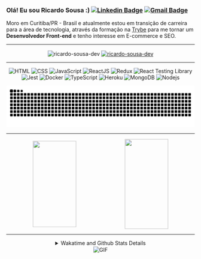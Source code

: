 ### Olá! Eu sou Ricardo Sousa :) [![Linkedin Badge](https://img.shields.io/badge/-LinkedIn-0077B5?style=flat-square&logo=Linkedin&logoColor=white&link=https://www.linkedin.com/in/rwmsousa/)](https://www.linkedin.com/in/rwmsousa/) [![Gmail Badge](https://img.shields.io/badge/-Gmail-D14836?style=flat-square&logo=Gmail&logoColor=white&link=mailto:rwmsousa@gmail.com)](mailto:rwmsousa@gmail.com) &nbsp;

Moro em Curitiba/PR - Brasil e atualmente estou em transição de carreira para a área de tecnologia, através da formação na [Trybe](https://www.betrybe.com/) para me tornar um **Desenvolvedor Front-end** e tenho interesse em E-commerce e SEO.


* * *


<div align="center" margin-bottom="40px" width="100%>
  <a href="https://github.com/ricardo-sousa-dev">
  <img align="center" height="160em" width="48%" margin="3px" src="https://github-readme-stats.vercel.app/api?username=ricardo-sousa-dev&show_icons=tru&theme=dracula&include_all_commits=true&count_private=true" alt="ricardo-sousa-dev" />
</a>
<a href="https://github.com/ricardo-sousa-dev">
  <img align="center" height="160em" width="48%" margin="3px" src="https://github-readme-stats.vercel.app/api/top-langs/?username=ricardo-sousa-dev&layout=compact&langs_count=20&theme=dracula" alt="ricardo-sousa-dev" />
</a>


* * *

 <div align="center" margin-bottom="40px" width="100%>                                                                                       
<img alt="Git" src="https://img.shields.io/badge/-Git-F05032?style=flat-square&logo=git&logoColor=white" />
<img alt="HTML" src="https://img.shields.io/badge/-HTML-E34F26?style=flat-square&logo=html5&logoColor=white" />
<img alt="CSS" src="https://img.shields.io/badge/-CSS-1572B6?style=flat-square&logo=css3&logoColor=white" />
<img alt="JavaScript" src="https://img.shields.io/badge/-JavaScript-yellow?style=flat-square&logo=JavaScript&logoColor=white" />
<img alt="ReactJS" src="https://img.shields.io/badge/-React-61DAFB?style=flat-square&logo=React&logoColor=black" />
<img alt="Redux" src="https://img.shields.io/badge/-Redux-764ABC?style=flat-square&logo=Redux&logoColor=white" />
<img alt="React Testing Library" src="https://img.shields.io/badge/-RTL-61DAFB?style=flat-square&logo=react&logoColor=black" />
  <img alt="Jest" src="https://img.shields.io/badge/-Jest-C21325?style=flat-square&logo=jest&logoColor=white" />
<img alt="Docker" src="https://img.shields.io/badge/-Docker-46a2f1?style=flat-square&logo=docker&logoColor=white" />
<img alt="TypeScript" src="https://img.shields.io/badge/-TypeScript-007ACC?style=flat-square&logo=typescript&logoColor=white" />
<img alt="Heroku" src="https://img.shields.io/badge/-Heroku-430098?style=flat-square&logo=heroku&logoColor=white" />
<img alt="MongoDB" src="https://img.shields.io/badge/-MongoDB-13aa52?style=flat-square&logo=mongodb&logoColor=white" />
<img alt="Nodejs" src="https://img.shields.io/badge/-Nodejs-43853d?style=flat-square&logo=Node.js&logoColor=white" />
</div>

![Snake animation](https://github.com/ricardo-sousa-dev/ricardo-sousa-dev/blob/output/github-contribution-grid-snake.svg)
                                                                                                                                  

* * *
                                                                                                                                         



<img align="center" height="230em" width="48%" margin="3px" src="https://github-profile-trophy.vercel.app/?username=ricardo-sousa-dev&row=2&column=3&theme=gruvbox"/>

<img align="center" height="240em" width="48%" margin="3px" src="https://github-readme-streak-stats.herokuapp.com/?user=ricardo-sousa-dev&theme=dark"/>


      
                                                                                                                                                      
* * *


<details>
       <summary>Wakatime and Github Stats Details</summary>
       <div align="justify">
              
<!--START_SECTION:waka-->
![Profile Views](http://img.shields.io/badge/Profile%20Views-26-blue)

**🐱 My GitHub Data** 

> 🏆 1,020 Contributions in the Year 2021
 > 
> 📦 555.3 kB Used in GitHub's Storage 
 > 
> 🚫 Not Opted to Hire
 > 
> 📜 61 Public Repositories 
 > 
> 🔑 39 Private Repositories  
 > 
**I'm a Night 🦉** 

```text
🌞 Morning    105 commits    ████░░░░░░░░░░░░░░░░░░░░░   18.01% 
🌆 Daytime    169 commits    ███████░░░░░░░░░░░░░░░░░░   28.99% 
🌃 Evening    191 commits    ████████░░░░░░░░░░░░░░░░░   32.76% 
🌙 Night      118 commits    █████░░░░░░░░░░░░░░░░░░░░   20.24%

```
📅 **I'm Most Productive on Monday** 

```text
Monday       106 commits    ████░░░░░░░░░░░░░░░░░░░░░   18.18% 
Tuesday      89 commits     ███░░░░░░░░░░░░░░░░░░░░░░   15.27% 
Wednesday    61 commits     ██░░░░░░░░░░░░░░░░░░░░░░░   10.46% 
Thursday     48 commits     ██░░░░░░░░░░░░░░░░░░░░░░░   8.23% 
Friday       93 commits     ████░░░░░░░░░░░░░░░░░░░░░   15.95% 
Saturday     88 commits     ███░░░░░░░░░░░░░░░░░░░░░░   15.09% 
Sunday       98 commits     ████░░░░░░░░░░░░░░░░░░░░░   16.81%

```


📊 **This Week I Spent My Time On** 

```text
⌚︎ Time Zone: America/Sao_Paulo

💬 Programming Languages: 
Markdown                 3 hrs 50 mins       ███████████████░░░░░░░░░░   59.78% 
JSX                      41 mins             ██░░░░░░░░░░░░░░░░░░░░░░░   10.62% 
CSS                      41 mins             ██░░░░░░░░░░░░░░░░░░░░░░░   10.62% 
SQL                      32 mins             ██░░░░░░░░░░░░░░░░░░░░░░░   8.39% 
HTML                     14 mins             █░░░░░░░░░░░░░░░░░░░░░░░░   3.65%

🔥 Editors: 
VS Code                  6 hrs 26 mins       █████████████████████████   100.0%

🐱‍💻 Projects: 
grid-trybe               2 hrs 20 mins       █████████░░░░░░░░░░░░░░░░   36.49% 
app-ideas                1 hr 58 mins        ███████░░░░░░░░░░░░░░░░░░   30.62% 
trybe-course             58 mins             ███░░░░░░░░░░░░░░░░░░░░░░   15.24% 
kpop-statistics          43 mins             ██░░░░░░░░░░░░░░░░░░░░░░░   11.2% 
Unknown Project          22 mins             █░░░░░░░░░░░░░░░░░░░░░░░░   5.89%

💻 Operating System: 
Linux                    6 hrs 26 mins       █████████████████████████   100.0%

```

**I Mostly Code in JavaScript** 

```text
JavaScript               39 repos            ██████████░░░░░░░░░░░░░░░   43.33% 
HTML                     15 repos            ████░░░░░░░░░░░░░░░░░░░░░   16.67% 
TypeScript               14 repos            ████░░░░░░░░░░░░░░░░░░░░░   15.56% 
CSS                      6 repos             █░░░░░░░░░░░░░░░░░░░░░░░░   6.67% 
PHP                      5 repos             █░░░░░░░░░░░░░░░░░░░░░░░░   5.56%

```


**Timeline**

![Chart not found](https://raw.githubusercontent.com/ricardo-sousa-dev/ricardo-sousa-dev/main/charts/bar_graph.png) 


 Last Updated on 01/11/2021
<!--END_SECTION:waka-->
              
              
   </div>
</details>

<img align="center" height="180em" width="30%" margin="3px" alt="GIF" src="https://equilibrium.co.ke/sensitive/wp-content/uploads/2020/08/WEB-DEV.gif" />

                                                                                                                                                      
</div>
